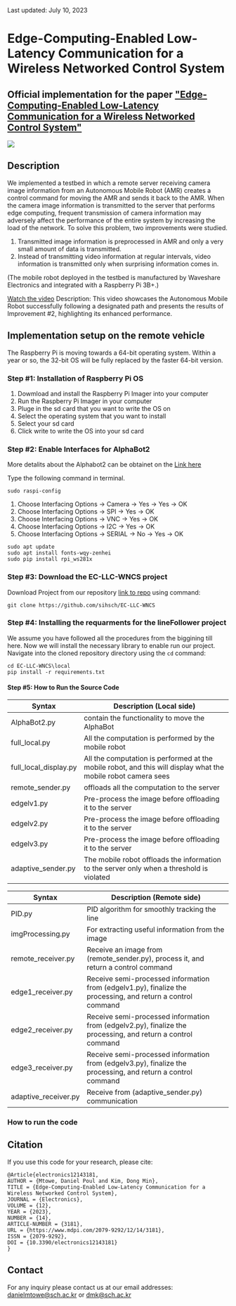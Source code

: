 
Last updated: July 10, 2023
# Edge-Computing-Enabled Low-Latency Communication for a Wireless Networked Control System

## Official implementation for the paper ["Edge-Computing-Enabled Low-Latency Communication for a Wireless Networked Control System"](https://www.mdpi.com/2399798)

<a href="https://opensource.org/licenses/MIT"><img src="https://img.shields.io/badge/License-MIT-yellow.svg"></a>  

## Description 
We implemented a testbed in which a remote server receiving camera image information from an Autonomous Mobile Robot (AMR) creates a control command for moving the AMR and sends it back to the AMR. When the camera image information is transmitted to the server that performs edge computing, frequent transmission of camera information may adversely affect the performance of the entire system by increasing the load of the network. To solve this problem, two improvements were studied.
 
1. Transmitted image information is preprocessed in AMR and only a very small amount of data is transmitted.
2. Instead of transmitting video information at regular intervals, video information is transmitted only when surprising information comes in.

(The mobile robot deployed in the testbed is manufactured by Waveshare Electronics and integrated with a Raspberry Pi 3B+.)


[Watch the video](https://youtu.be/UpQUypfKRn) Description: This video showcases the Autonomous Mobile Robot successfully following a designated path and presents the results of Improvement #2, highlighting its enhanced performance.

## Implementation setup on the remote vehicle
The Raspberry Pi is moving towards a 64-bit operating system. Within a year or so, the 32-bit OS will be fully replaced by the faster 64-bit version.

### Step #1: Installation of Raspberry Pi OS
1. Dowmload and install the Raspberry Pi Imager into your computer 
2. Run the Raspberry Pi Imager in your computer
3. Pluge in the sd card that you want to write the OS on
4. Select the operating system that you want to install
4. Select your sd card 
5. Click write to write the OS into your sd card


### Step #2: Enable Interfaces for AlphaBot2

More detalits about the Alphabot2 can be obtainet on the [Link here](https://www.waveshare.com/wiki/AlphaBot2)

Type the following command in terminal.

```
sudo raspi-config
```

1. Choose Interfacing Options -> Camera -> Yes -> Yes -> OK
2. Choose Interfacing Options -> SPI -> Yes -> OK
3. Choose Interfacing Options -> VNC -> Yes -> OK
4. Choose Interfacing Options -> I2C -> Yes -> OK
5. Choose Interfacing Options -> SERIAL -> No -> Yes -> OK

```
sudo apt update
sudo apt install fonts-wqy-zenhei
sudo pip install rpi_ws281x
```


### Step #3: Download the EC-LLC-WNCS project
Download Project from our repository [link to repo](https://github.com/sihsch/EC-LLC-WNCS/archive/refs/heads/main.zip) using command:
 
```
git clone https://github.com/sihsch/EC-LLC-WNCS

```
### Step #4: Installing the requarments for the lineFollower project 
We assume you have followed all the procedures from the biggining till here. Now we will install the necessary library to enable run our project. Navigate into the cloned repository directory using the `cd` command:

```
cd EC-LLC-WNCS\local
pip install -r requirements.txt
```

#### Step #5: How to Run the Source Code

| Syntax      | Description (Local side) |
| ----------- | ----------- |
|AlphaBot2.py       | contain the functionality to move the AlphaBot       |
|full_local.py     | All the computation is performed by the mobile robot        |
|full_local_display.py | All the computation is performed at the mobile robot, and this will display what the mobile robot camera sees       |
|remote_sender.py  | offloads all the computation to the server      |
|edgelv1.py        | Pre-process the image before offloading it to the server       |
|edgelv2.py        | Pre-process the image before offloading it to the server       |
|edgelv3.py        | Pre-process the image before offloading it to the server       |
|adaptive_sender.py| The mobile robot offloads the information to the server only when a threshold is violated         |



| Syntax      | Description (Remote side) |
| ----------- | ----------- |
| PID.py              | PID algorithm for smoothly tracking the line       |
| imgProcessing.py    | For extracting useful information from the image         |
| remote_receiver.py  | Receive an image from (remote_sender.py), process it, and return a control command        |
| edge1_receiver.py   | Receive semi-processed information from (edgelv1.py), finalize the processing, and return a control command       |
| edge2_receiver.py   | Receive semi-processed information from (edgelv2.py), finalize the processing, and return a control command       |
| edge3_receiver.py   | Receive semi-processed information from (edgelv3.py), finalize the processing, and return a control command       |
| adaptive_receiver.py| Receive from (adaptive_sender.py) communication       |


### How to run the code


## Citation
If you use this code for your research, please cite:

```
@Article{electronics12143181,
AUTHOR = {Mtowe, Daniel Poul and Kim, Dong Min},
TITLE = {Edge-Computing-Enabled Low-Latency Communication for a Wireless Networked Control System},
JOURNAL = {Electronics},
VOLUME = {12},
YEAR = {2023},
NUMBER = {14},
ARTICLE-NUMBER = {3181},
URL = {https://www.mdpi.com/2079-9292/12/14/3181},
ISSN = {2079-9292},
DOI = {10.3390/electronics12143181}
}
```

## Contact
For any inquiry please contact us at our email addresses: danielmtowe@sch.ac.kr or dmk@sch.ac.kr

